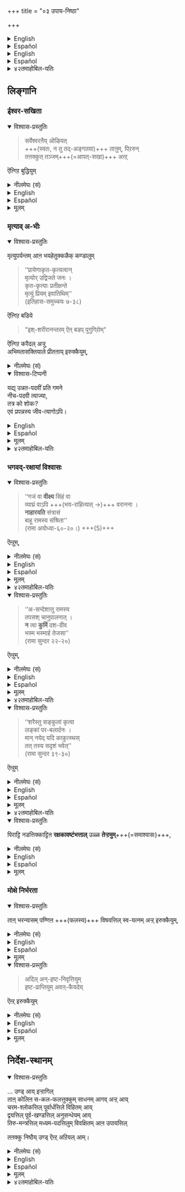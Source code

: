 +++
title = "०३ उपाय-निष्ठा"

+++
<details><summary>English</summary>

II THE NISHTĀ CONCERNING UPĀYA :
</details>

<details><summary>Español</summary>

II El nishtā sobre upāya:
</details>


<details><summary>English</summary>

If, in him, these features that follow are found,  
the man who has performed prapatti may infer that  
he is in the proper state in relation to the knowledge concerning the upāya.
</details>

<details><summary>Español</summary>

Si, en él, **se encuentran** estas características que siguen,  
el hombre que **ha realizado** Prapatti **puede inferir** que  
**está** en el estado apropiado en relación con el **conocimiento** sobre el upāya.
</details>


<details><summary>४२तमाहोबिल-यतिः</summary>

- भगवद्-व्यतिरिक्तर् आऩ ताऩुम् स्वेतरऩुम्  
  तऩक्कु तञ्जऩ् इल्लै ऎऩ्गिऱ बुद्धियुम्,  
- मरण-पर्यन्त-हेतुक्कळ् उपस्थितङ्गळ् आऩालुम्  
  करैदल् अऩ्ऱिक्के इरुक्कैयुम्,  
- अभिमतम् किट्टुगिऱद् ऎऩ्ऱु प्रीतऩ् आय् इरुक्कुगैयुम्,  
- रक्षकावष्टम्भत्ताल् उण्डाऩ धैर्यमुम्,  
- भरन्यास-विषयत्तिल् स्वयत्नम् अऱ्ऱ् इरुक्कैयुम्,  
- फल-विषयत्तिल् अवऩ् कै पार्त्तु निऱ्कैयुम्  

उपायत्तिल् स्वनिष्ठाभिज्ञानत्तिऱ्कु लिङ्गङ्गळ्।  

अवैगळै यडैवे उपपादिक्किऱार् सर्वेश्वरऩैयॊऴिय इत्यादियाल्। 
</details>

## लिङ्गानि
### ईश्वर-सखिता
<details open><summary>विश्वास-प्रस्तुतिः</summary>

> सर्वेश्वरऩैय् ऒऴियत्  
+++(स्वतः, न तु तद्-अङ्गतया)+++ ताऩुम्, पिऱरुन्  
तऩक्कुत् तञ्जम्+++(=आपत्-सखा)+++ अऩ्ऱ्  


ऎऩ्गिऱ बुद्धियुम् 
</details>

<details><summary>नीलमेघः (सं)</summary>

> सर्वेश्वरं विना  
+++(स्वतः, न तु तद्-अङ्गतया)+++ स्वात्मा च परे च  
स्वस्य न रक्षका 

इति बुद्धिः,  

[[१९२]]  
</details>


<details><summary>English</summary>

(1) He understands that, for him, there is no protection from himself or from others  
and that Iśvara is his only Protector : 
</details>

<details><summary>Español</summary>

(1) **Comprende** que, para él, **no hay protección** de sí mismo o de los demás  
y que Iśvara **es** su único protector:
</details>

<details><summary>मूलम्</summary>

सर्वेश्वरऩैयॊऴियत् ताऩुम् पिऱरुन्दऩक्कुत् तञ्जमऩ्ऱॆऩ्गिऱ बुद्धियुम् 
</details>

### मृत्याव् अ-भीः
<details open><summary>विश्वास-प्रस्तुतिः</summary>

मृत्युपर्यन्तम् आऩ भयहेतुक्कळैक् कण्डालुम् 

> ‘‘प्रायेणाकृत-कृत्यत्वान्  
> मृत्योर् उद्विजते जनः ।  
> कृत-कृत्याः प्रतीक्षन्ते  
> मृत्युं प्रियम् इवातिथिम्’’  
> (इतिहास-समुच्चयः ७-३८) 

ऎऩ्गिऱ बडिये  

> "इश्-शरीरानन्तरम् ऎऩ् बडप् पुगुगिऱोम्"  

ऎऩ्गिऱ करैदल् अऱ्ऱु  
अभिमतासक्तियाले प्रीतऩाय् इरुक्कैयुम्,  
</details>

<details><summary>नीलमेघः (सं)</summary>

मृत्यु-पर्यन्त-भय-हेतु-दर्शनेऽपि 

> ‘‘प्रायेणाकृत-कृत्यत्वान्  
> मृत्योर् उद्विजते जनः ।  
> कृत-कृत्याः प्रतीक्षन्ते  
> मृत्युं प्रियम् इवातिथिम्॥’’  
> (इतिहास-समुच्चयः ७-३८) 

इत्य्-उक्त-रीत्या  
एतच्-छरीरानन्तरं किं दुःखम् अनुभविष्याम इत्य् उद्वेगं हित्वा   
अभिमतासत्त्या संप्रीततया ऽवस्थानम्, 
</details>

<details open><summary>विश्वास-टिप्पनी</summary>

यद्य् उन्नत-पदवीं प्रति गमने  
नीच-पदवी त्याज्या,  
तत्र को शोकः?  
एवं प्रपन्नस्य जीव-त्यागोऽपि। 
</details>


<details><summary>English</summary>

(2) Though he is confronted with causes of fear even to the extent of death,  
he does not bewail his state  
and feels satisfied as at the approach of what is desirable,  
for it has been said: 

> "People are 'generally afraid of Death  
> because they have not done what they should have done ;  
> those who have done what they should do  
> expect Death as if he were a welcome guest" 

</details>

<details><summary>Español</summary>

(2) Aunque **se enfrenta** a causas de miedo incluso a la medida de la muerte,  
El **no lamenta** su estado  
y **se siente satisfecho** con el enfoque de lo que es deseable,  
porque **se ha dicho**:

> "La gente generalmente **tiene** miedo a la muerte  
> Porque **no han hecho** lo que **deberían haber hecho**;  
> Aquellos que **han hecho** lo que **deben hacer**  
> **Espere** la muerte como si fuera un invitado bienvenido "
</details>


<details><summary>मूलम्</summary>

मृत्युपर्यन्तमाऩ भयहेतुक्कळैक् कण्डालुम् ‘‘प्रायेणाकृतकृत्यत्वान्मृत्योरुद्विजते जनः । कृतकृत्याः प्रतीक्षन्ते मृत्युं प्रियमिवातिथिम्’’(इतिहास-समुच्चयः ७-३८) ऎऩ्गिऱबडिये इश्शरीरानन्तरम् ऎऩ्बडप्पुगुगिऱोमॆऩ्गिऱ करैदलऱ्ऱु अभिमतासक्तियाले प्रीतऩायिरुक्कैयुम्,  
</details>

<details><summary>४२तमाहोबिल-यतिः</summary>

प्रायेणेति ।  
मृत्योरुद्विजते जनः - मरणत्तिल् निऩ्ऱुम् कृतोपायऩिल्लाद जनम् उद्वेगत्तै अडैगिऱदु। इन्द उद्वेगप्रकारम् - इश्शरीरानन्तरम् ऎऩ्बडप्पुगुगिऱोमॆऩ्ऱु विवरिक्कप्पडुगिऱदु। कृतकृत्याः – अनुष्ठितोपायर्गळ्, मृत्युं – मरणत्तै, प्रियमतिथिमिव प्रतीक्षन्ते – कदा आयास्यतीति अभिमतासत्तियाले प्रतीक्षन्त इत्यर्थः ।  
इदु "अभिमतासत्तियाले प्रीतऩायिरुक्कैयुम्" ऎऩ्बदाले विवरिक्कप्पडुगिऱदुऒरुवऩुक्कु स्वानुष्ठितोपायत्तिल् निष्ठैयुण्डाऩाल्, अदावदु - इदु यथावदनुष्ठितम्, इदऱ्कु मोक्षरूपफलम् अवश्यम्भावि ऎऩ्गिऱ निर्णयमुण्डाऩाल् अवऩुक्कु शरीरवियोगानन्तरं अनभिमतमाऩ फलम् वरुमो ऎऩ्गिऱ पयमिरादिऱे। अदिल्लामैयोडु कूड मोक्षरूपमहापुरुषार्थम् समीपकालत्तिलेये सिद्धिक्कप्पोगिऱदॆऩ्गिऱ हर्षमुम् उण्डागु मागैयाल् अदऩाल् उपायनिष्ठैयै अनुमिक्कलामॆऩ्ऱु तिरुवुळ्ळम्।  
सर्वज्ञऩाय् सर्वशक्तियायिरुक्किऱ भगवाऩै नीये रक्षकऩागवेण्डुमॆऩ्ऱु वरित्तु भरत्तै समर्पित्तोम् अवऩुडैय आदरणम् इरुक्कुम्बोदु नमक्कु फलसिद्धि अवश्यं भावि ऎऩ्गिऱ नम्बिक्कै महाविश्वास इति यावत् ऒरुवऩुक्कु इरुन्दाल् अदै रक्षकावष्टम्भत्तालुण्डाऩ तेऱ्ऱमॆऩ्गिऱदु। इदु ऒरु उपायनिष्ठाज्ञापकलिङ्गम्। 
</details>

### भगवद्-रक्षायां विश्वासः
<details open><summary>विश्वास-प्रस्तुतिः</summary>

> ‘‘गजं वा **वीक्ष्य** सिंहं वा  
> व्याघ्रं वाऽपि +++(भय-राहित्यात् →)+++ वरानना ।  
> **नाहारयति** संत्रासं  
> बाहू रामस्य संश्रिता’’  
> (रामा अयोध्या-६०-२०।) +++(5)+++

ऎऩ्ऱुम्, 
</details>

<details><summary>नीलमेघः (सं)</summary>

> ‘‘गजं वा **वीक्ष्य** सिंहं वा  
> व्याघ्रं वाऽपि +++(भय-राहित्यात् →)+++ वरानना ।  
> **नाहारयति** संत्रासं  
> बाहू रामस्य संश्रिता’’  
> (रामा अयोध्या-६०-२०।) +++(5)+++

इति
</details>

<details><summary>English</summary>

"The beautiful Sītā, resting on the arm of Śrī Rāma,  
was not afraid at the sight of the elephant, the lion or the tiger (when she was with him in the forest)" 
</details>

<details><summary>Español</summary>

"La hermosa sītā, **descansando** sobre el brazo de Śrī rāma,  
**no tenía** miedo al **ver** al elefante, al león o al tigre (cuando ella **estaba** con él en el bosque) "
</details>


<details><summary>मूलम्</summary>

‘‘गजं वा वीक्ष्य सिंहं वा व्याघ्रं वाऽपि वरानना । नाहारयति संत्रासं बाहू रामस्य संश्रिता’’(रामा अयोध्या-६०-२०।) ऎऩ्ऱुम्, 
</details>

<details><summary>४२तमाहोबिल-यतिः</summary>

इदै पिराट्टि नडत्तिक्काट्टिऩाळ् ऎऩ्बदिल् प्रमाणमरुळिच्चॆय्गिऱार् गजं वा वीक्ष्यसिंहमिति । इदिल् ‘‘बाहू रामस्य संश्रिता’’ ऎऩ्ऱु रक्षकावष्टम्भमुम्,  
‘‘नाहारयति सन्त्रासं’’ ऎऩ्ऱु अदऩालुण्डाऩ तेऱ्ऱमुम् सॊल्लप्पडुगिऱदु।  
</details>



<details open><summary>विश्वास-प्रस्तुतिः</summary>

> ‘‘अ-सन्देशात्तु रामस्य  
> तपसश् चानुपालनात् ।  
> **न** त्वा **कुर्मि** दश-ग्रीव  
> भस्म भस्मार्ह तेजसा’’  
> (रामा सुन्दर २२-२०) 

ऎऩ्ऱुम्,  
</details>

<details><summary>नीलमेघः (सं)</summary>

> ‘‘अ-सन्देशात्तु रामस्य  
> तपसश् चानुपालनात् ।  
> **न** त्वा **कुर्मि** दश-ग्रीव  
> भस्म भस्मार्ह तेजसा’’  
> (रामा सुन्दर २२-२०) 

इति
</details>

<details><summary>English</summary>

(She said to Ravana:-)

> O Thou (Rākṣasa) with ten heads that deservest to be reduced to ashes!  
> because I have not obtained ŚrīRāma's permission  
> and because I have to cherish my tapas as a pativratā (a wife devoted to her husband),  
> I do not burn thee to ashes by the flame (of my chastity) 
</details>

<details><summary>Español</summary>

(Ella **le dijo** a Ravana :-)

> ¡Oh, (Rākṣasa) con diez cabezas que **merecen ser reducidas** a cenizas!  
> Porque no **he obtenido** el permiso de Śrīrāma  
> Y **porque tengo** que **apreciar** mis tapas como pativratā (una esposa dedicada a su esposo),  
> **No te quito** las cenizas por la llama (de mi castidad)
</details>


<details><summary>मूलम्</summary>

‘‘असन्देशात्तु रामस्य तपसश्चानुपालनात् । न त्वा कुर्मि दशग्रीव भस्म भस्मार्हतेजसा’’(रामा सुन्दर २२-२०) ऎऩ्ऱुम्,  
</details>

<details><summary>४२तमाहोबिल-यतिः</summary>

ताऩ् भरन्यासम् पण्णिऩ विषयत्तिल् स्वयत्न मऱ्ऱिरुक्कै ऒरु उपायनिष्ठा ज्ञापकलिङ्गम्। इदै पिराट्टि नडत्तिक्काट्टिऩाळ् ऎऩ्बदिल् प्रमाणमरुळिच्चॆय्गिऱार् असन्देशादिति । रामस्य – रामऩुडैय, असन्देशात् – अनुज्ञैयिल्लामैयालुम्, रामानुज्ञैयिल्लाविट्टालुम् उऩ्ऩिष्टप्पडि सॆय्यलागादो वॆऩ्ऩ वरुळिच्चॆय्गिऱार् तपस इति । तपसः – पातिव्रत्यरूपमाऩ तपस्सिऩुडैय, पतिपारतन्त्र्यरूपतपस्सिऩुडैय ऎऩ्ऱबडि। अनुपालनाच्च – संरक्षणत्तालेयुम्, इङ्गु चकारम् उक्तसमुच्चायकम्, संरक्ष्यमाणस्य अवश्यं कर्तव्यत्वात् ऎऩ्ऱबडि। भस्मार्ह – भस्मीकर्तुं योग्यऩाऩ, भस्मीकरणनिमित्तमाऩ महापराधत्तै युडैयवऩाऩ, दशग्रीव – पत्तु तलैयैप्पडैत् तोमॆऩ्ऱु अहङ्कारप्पडुम् रावणऩे! तेजसा – पातिव्रत्यरूपतेजस्साले, त्वा – इप्पडि अपराधप्पट्टु ऎदिरिलिरुक्कुम् उऩ्ऩै, भस्म न कुर्मि – भस्मनकरोमीत्यर्थः । कुर्मि ऎऩ्ऱु आर्षम् रूपव्यत्ययम्।  
इदऩाल् फलत्तिल् स्वयत्नविरति सॊल्लप्पट्टदु अन्द फलत्तिल् अनिष्टनिवृत्तियुम् इष्टप्राप्तियुम् अवऩ् कैयदे ऎऩ्ऱिरुक्कै ऒरु उपायनिष्ठाज्ञापकलिङ्गम्।+++(5)+++  
</details>

<details open><summary>विश्वास-प्रस्तुतिः</summary>

> ‘‘शरैस्तु सङ्कुलां कृत्वा  
> लङ्कां पर-बलार्दनः ।  
> मान् नयेद् यदि काकुत्स्थस्  
> तत् तस्य सदृशं भवेत्’’  
> (रामा सुन्दर ३९-३०) 

ऎऩ्ऱुम् 
</details>

<details><summary>नीलमेघः (सं)</summary>

> ‘‘शरैस्तु सङ्कुलां कृत्वा  
> लङ्कां पर-बलार्दनः ।  
> मान् नयेद् यदि काकुत्स्थस्  
> तत् तस्य सदृशं भवेत्’’  
> (रामा सुन्दर ३९-३०) 

इति
</details>

<details><summary>English</summary>

and likewise, 

> "if Rāma who can destroy the forces of his enemies fills Lanka with his arrows  
> and take me away from here,  
> it will be in keeping with his character." 

</details>

<details><summary>Español</summary>

Y de la misma manera,

> "Si Rāma, que puede **destruir** las fuerzas de sus enemigos, **llena** a Lanka con sus flechas  
> y **llévame** de aquí  
> **Estará** de **acuerdo** con su personaje ".
</details>


<details><summary>मूलम्</summary>

‘‘शरैस्तु सङ्कुलां कृत्वा लङ्कां परबलार्दनः । मान्नयेद्यदि काकुत्स्थस्तत्तस्य सदृशं भवेत्’’(रामा सुन्दर ३९-३०) ऎऩ्ऱुम् 
</details>

<details><summary>४२तमाहोबिल-यतिः</summary>

इदै पिराट्टि नडत्तिक्काट्टिऩाळॆऩ्बदिल् प्रमाणमरुळिच्चॆय्गिऱार् शरैस्तु सङ्कुलामिति । सङ्कुलां – व्याकुलां, इन्द श्लोकत्तिल् पूर्वार्द्धत्ताले अनिष्टनिवृत्तिरक्षकाधीनम् ऎऩ्गिऱ बुद्धियुम् उत्तरार्द्धत्ताले इष्टप्राप्तियुम् तदधीनमॆऩ्गिऱ बुद्धियुम् सॊल्लप्पडुगिऱदु। 
</details>

<details open><summary>विश्वास-प्रस्तुतिः</summary>

पिराट्टि नडत्तिक्काट्टिऩ **रक्षकावष्टंभत्ताल्** उळ्ळ **तेऱ्ऱमुम्**+++(=समाश्वासः)+++, 
</details>

<details><summary>नीलमेघः (सं)</summary>

श्रीजानक्या अनुष्ठाय प्रदर्शित-रीतिकेन **रक्षकावष्टम्भेन** जातः **समाश्वासः**, 
</details>


<details><summary>English</summary>

(3) He has the perfect confidence of having found a Saviour. Sītā Devi taught this by her example. 
</details>

<details><summary>Español</summary>

(3) **Tiene** la confianza perfecta de **haber encontrado** un salvador.  
Sītā Devi enseñó esto por su ejemplo.
</details>


<details><summary>मूलम्</summary>

पिराट्टि नडत्तिक्काट्टिऩ रक्षकावष्टंभत्तालुळ्ळ तेऱ्ऱमुम्, 
</details>

### मोक्षे निर्भरता
<details open><summary>विश्वास-प्रस्तुतिः</summary>

ताऩ् भरन्यासम् पण्णिऩ +++(फलस्य)+++ विषयत्तिल् स्व-यत्नम् अऱ्ऱ् इरुक्कैयुम्,
</details>

<details><summary>नीलमेघः (सं)</summary>

स्व-कृत--भर-न्यास--फल-विषये स्व-यत्न-राहित्यम्, 
</details>


<details><summary>English</summary>

In respect of the object for which he has made bharanyāsa,  
the prapanna is without any (further) effort of his own (to save himself). 
</details>

<details><summary>Español</summary>

Con respecto al objeto por el que **ha hecho** bharanyāsa,  
La Prapanna **no tiene** ningún **esfuerzo** (más) propio (para salvarse).
</details>


<details><summary>मूलम्</summary>

ताऩ् भरन्यासम् पण्णिऩ विषयत्तिल् स्वयत्नमऱ्ऱिरुक्कैयुम्,
</details>


<details open><summary>विश्वास-प्रस्तुतिः</summary>

> अदिल् अन्-इष्ट-निवृत्तियुम्  
इष्ट-प्राप्तियुम् अवऩ्-कैयदेय् 

ऎऩ्ऱ् इरुक्कैयुम्  
</details>

<details><summary>नीलमेघः (सं)</summary>

तत्रानिष्टनिवृतिर् इष्ट-प्राप्तिश् च  
तद्-धस्ताधीने इति विस्रम्भश्च  

</details>

<details><summary>English</summary>

In that matter, he realises that the removal of what is evil  
and the attainment of what is good  
are in the Lord's hands alone. 
</details>

<details><summary>Español</summary>

En ese asunto, **se da cuenta** de que la **eliminación** de lo que es mal  
y el **logro** de lo que es bueno  
**están** en las manos del Señor solas.
</details>

<details><summary>मूलम्</summary>

अदिल् अनिष्टनिवृत्तियुमिष्टप्राप्तियुम् अवऩ्गैयदे यॆऩ्ऱिरुक्कैयुम्  
</details>


## निर्देश-स्थानम्

<details open><summary>विश्वास-प्रस्तुतिः</summary>

… उण्ड् आय् इऱ्ऱागिल्  
ताऩ् कोलिऩ स-कल-फलत्तुक्कुम् साधनम् आगव् अऱ्ऱ् आय्  
चरम-श्लोकत्तिल् पूर्वार्धत्तिले विहितम् आय्  
द्वयत्तिल् पूर्व-खण्डत्तिल् अनुसन्धेयम् आय्  
तिरु-मन्त्रत्तिल् मध्यम-पदत्तिलुम् विवक्षितम् आऩ उपायत्तिल्  

तऩक्कु निष्ठैय् उण्ड् ऎऩ्ऱ् अऱियल् आम्।  
</details>

<details><summary>नीलमेघः (सं)</summary>

… वर्तेरंश् चेत् —  
स्वोद्दिष्ट-सकल-फल-साधने  
चरम-श्लोक-पूर्व-खण्ड-विहिते,  
द्वय-पूर्व-खण्डे ऽनुसन्धेये,  
श्री-मन्त्र-मध्यम-पद-विवक्षिते उपाये  
स्वस्य निष्ठाऽस्तीति सुखम् अभिज्ञातुम् । 
</details>

<details><summary>English</summary>

If he has these features,  
it may be inferred that he is steadfastly fixed in the upāya which he has sought  
and which is the means of obtaining all the benefits desired by him,  
which is prescribed as an upāya in the first half of the Carama śloka,  
which is to be thought of in the first part of Dvaya  
and which is implicit also in the middle word of Tirumantra (namo).
</details>

<details><summary>Español</summary>

Si **tiene** estas características,  
Se **puede inferir** que **se fija** firmemente en el upāya que **ha buscado**  
y cuál **es** el medio para **obtener** todos los beneficios deseados por él,  
que **se prescribe** como un upāya en la primera mitad del carama Śloka,  
que **se debe pensar** en la primera parte de Dvaya  
y que **está implícito** también en la palabra media de tirumantra (namo).
</details>


<details><summary>मूलम्</summary>

उण्डायिऱ्ऱागिल् ताऩ् कोलिऩ सकलफलत्तुक्कुम् साधनमागवऱ्ऱाय्  
चरमश्लोकत्तिल् पूर्वार्धत्तिले विहितमाय् द्वयत्तिल् पूर्वखण्डत्तिल् अनुसन्धेयमाय् तिरुमन्त्रत्तिल् मध्यमपदत्तिलुम् विवक्षितमाऩ उपायत्तिल् तऩक्कु निष्ठैयुण्डॆऩ्ऱऱियलाम्।  
</details>

<details><summary>४२तमाहोबिल-यतिः</summary>

ताऩ्गोलिऩ सकलफलत्तुक्कुम् - तऩ्ऩाले अपेक्षितमाऩ प्रारब्धनिवृत्ति मुदलाऩ सर्वफलत्तुक्कुम्, साधनमागवऱ्ऱाय् - साधनमाग समर्थऩाय्, इदऩाल् प्रारब्धकर्मनिवर्तकमिल्लाद भक्तिव्यावृत्ति । चरमश्लोकत्तिल् पूर्वार्द्धत्ताले विहितमाय् - ‘‘मामेकं शरणं व्रज’’ ऎऩ्ऱु विधिक्कप्पट्टदाय्, द्वयत्तिल् पूर्वखण्डत्तिल् अनुसन्धेयमाय् - शरणशब्दोपश्लिष्टप्रपूर्वकपदल् धातुविल् अनुसन्धेयमाय् ऎऩ्ऱबडि। तिरुमन्त्रत्तिल् मद्ध्यमपदत्तिलुम् विवक्षितमाऩ - मद्ध्यमपदम् नमःपदम्। अदिल् ‘‘नमस्कारात्मकं यस्मै विधायात्म-निवेदनं’’ ऎऩ्गिऱ प्रमाणत्ताले विवक्षितमुमाऩ ऎऩ्ऱबडि।  

उपायत्तिले - प्रपत्तिरूपोपायत्तिले, तऩक्कु निष्ठैयुण्डॆऩ्ऱऱियलाम् - तऩक्कु - इन्द अडैयाळङ्गळुळ्ळ तऩक्कु, निष्ठै – अ-वितथ-निविष्ट-स्थिर-मतित्व-रूपम् आऩ स्थिति ।  
</details>

